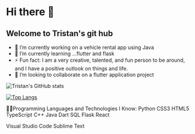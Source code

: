 # Hi there 👋
## Welcome to Tristan's git hub
- 🔭 I’m currently working on a vehicle rental app using Java
- 🌱 I’m currently learning ...flutter and flask
- ⚡ Fun fact: I am a very creative, talented, and fun person to be around, and I have a positive outlook on things and life.
- 👯 I’m looking to collaborate on a flutter application project


![Tristan's GitHub stats](https://github-readme-stats.vercel.app/api?username=Tristan-Thompson876&theme=dark&show_icons=true)

[![Top Langs](https://github-readme-stats.vercel.app/api/top-langs/?username=Tristan-Thompson876)](https://github.com/anuraghazra/github-readme-stats)


👨‍💻Programming Languages and Technologies I Know:
    Python CSS3 HTML5 TypeScript C++ Java Dart SQL Flask React

Visual Studio Code Sublime Text
<!--
**Tristan-Thompson876/Tristan-Thompson876** is a ✨ _special_ ✨ repository because its `README.md` (this file) appears on your GitHub profile.
![Anurag's GitHub stats](https://github-readme-stats.vercel.app/api?username=Tristan-Thompson876&show_icons=true&theme=radical)
Here are some ideas to get you started:

- 🔭 I’m currently working on ...
- 🌱 I’m currently learning ...
- 👯 I’m looking to collaborate on ...
- 🤔 I’m looking for help with ...
- 💬 Ask me about ...
- 📫 How to reach me: ...
- 😄 Pronouns: ...
- ⚡ Fun fact: ...
-->

